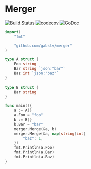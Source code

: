 # Merger

[![Build Status](https://travis-ci.org/gabstv/merger.svg)](https://travis-ci.org/gabstv/merger)
[![codecov](https://codecov.io/gh/gabstv/merger/branch/master/graph/badge.svg)](https://codecov.io/gh/gabstv/merger)
[![GoDoc](https://godoc.org/github.com/gabstv/merger?status.svg)](https://godoc.org/github.com/gabstv/merger)

```Go
import(
	"fmt"

	"github.com/gabstv/merger"
)

type A struct {
	Foo string
	Bar string `json:"bar"`
	Baz int `json:"baz"`
}

type B struct {
	Bar string
}

func main(){
	a := A{}
	a.Foo = "foo"
	b := B{}
	b.Bar = "bar"
	merger.Merge(&a, b)
	merger.Merge(&a, map[string]int{
		"baz": 1,
	})
	fmt.Println(a.Foo)
	fmt.Println(a.Bar)
	fmt.Println(a.Baz)
}
```